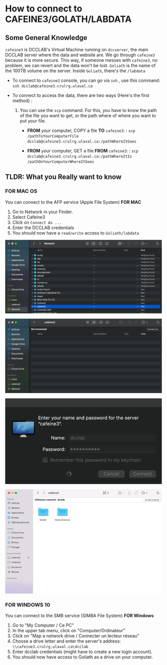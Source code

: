 # How to connect to CAFEINE3/GOLATH/LABDATA

## Some General Knowledge

`cafeine3` is DCCLAB's Virtual Machine running on `dccserver`, the main DCCLAB server where the data and website are. We go through `cafeine3` because it is more secure. This way, if someone messes with `cafeine3`, no problem, we can revert and the data won't be lost. `Goliath` is the name of the 100TB volume on the server. Inside `Goliath`, there's the `/labdata`

- To connect to `cafeine3` console, you can go via `ssh` , use this command: `ssh dcclab@cafeine3.crulrg.ulaval.ca`

- To connect to access the data, there are two ways (Here's the first method) :

    1. You can use the `scp` command. For this, you have to know the path of the file you want to get, or the path where of where you want to put your file.

        - **FROM** *your* computer, COPY a file **TO** `cafeine3`: :  `scp /pathToYourComputerFile dcclab@cafeine3.crulrg.ulaval.ca:/pathWhereItGoes`

        - **FROM** *your* computer, GET a file **FROM** `cafeine3`: :  `scp dcclab@cafeine3.crulrg.ulaval.ca:/pathWhereItIs /pathOnYourComputerWhereItGoes `

## TLDR: What you Really want to know

### FOR MAC OS

You can connect to the AFP service (Apple File System) **FOR MAC**

1. Go to Network in your Finder.
2. Select Cafeine3
3. Click on `Connect As ...`
4. Enter the DCCLAB credentials
5. You should now have a `read/write` access to `Goliath/labdata`

![cafeine3_1](https://raw.githubusercontent.com/DCC-Lab/Documentation/master/HOWTO/HOWTO-GitHub.assets/cafeine3_1.png)

![cafeine3_2](https://raw.githubusercontent.com/DCC-Lab/Documentation/master/HOWTO/HOWTO-GitHub.assets/cafeine3_2.png)

![cafeine3_3](https://raw.githubusercontent.com/DCC-Lab/Documentation/master/HOWTO/HOWTO-GitHub.assets/cafeine3_3.png)

![cafeine3_4](https://raw.githubusercontent.com/DCC-Lab/Documentation/master/HOWTO/HOWTO-GitHub.assets/cafeine3_4.png)



### FOR WINDOWS 10

You can connect to the SMB service (SIMBA File System) **FOR Windows**

1. Go to "My Computer / Ce PC"
2. In the upper tab menu, click on "Computer/Ordinateur"
3. Click on "Map a network drive / Connecter un lecteur réseau"
4. Choose a drive letter and enter the server's address: `\\cafeine3.crulrg.ulaval.ca\dcclab`
5. Enter dcclab credentials (might have to create a new login account).
6. You should now have access to Goliath as a drive on your computer.
